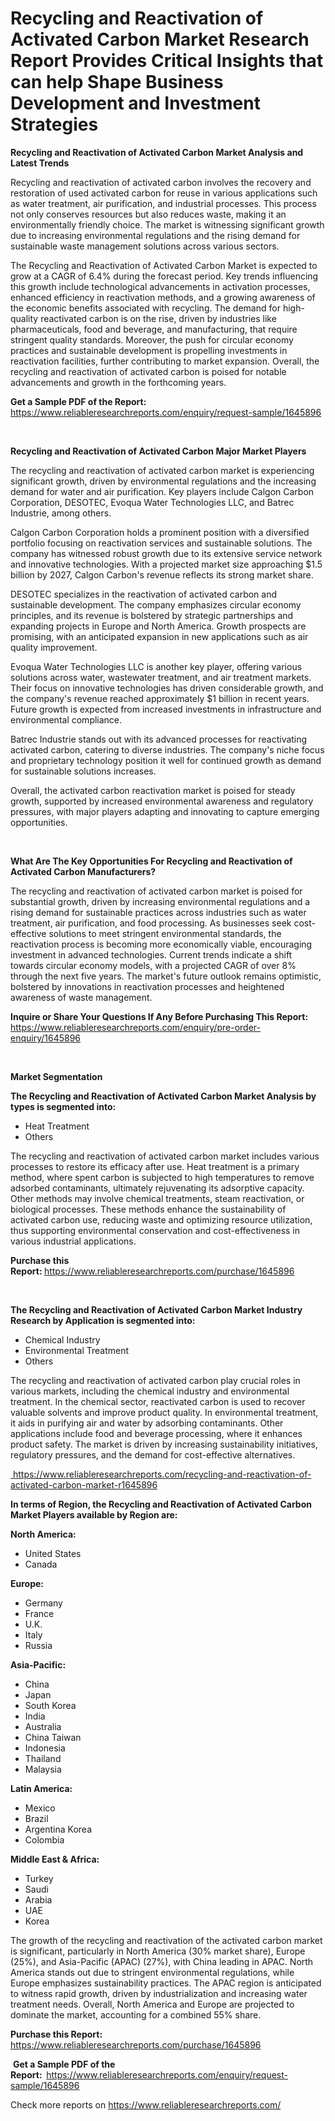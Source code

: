 <p><h1>Recycling and Reactivation of Activated Carbon Market Research Report Provides Critical Insights that can help Shape Business Development and Investment Strategies</h1></p><p><strong>Recycling and Reactivation of Activated Carbon Market Analysis and Latest Trends</strong></p>
<p><p>Recycling and reactivation of activated carbon involves the recovery and restoration of used activated carbon for reuse in various applications such as water treatment, air purification, and industrial processes. This process not only conserves resources but also reduces waste, making it an environmentally friendly choice. The market is witnessing significant growth due to increasing environmental regulations and the rising demand for sustainable waste management solutions across various sectors.</p><p>The Recycling and Reactivation of Activated Carbon Market is expected to grow at a CAGR of 6.4% during the forecast period. Key trends influencing this growth include technological advancements in activation processes, enhanced efficiency in reactivation methods, and a growing awareness of the economic benefits associated with recycling. The demand for high-quality reactivated carbon is on the rise, driven by industries like pharmaceuticals, food and beverage, and manufacturing, that require stringent quality standards. Moreover, the push for circular economy practices and sustainable development is propelling investments in reactivation facilities, further contributing to market expansion. Overall, the recycling and reactivation of activated carbon is poised for notable advancements and growth in the forthcoming years.</p></p>
<p><strong>Get a Sample PDF of the Report:&nbsp;</strong> <a href="https://www.reliableresearchreports.com/enquiry/request-sample/1645896?utm_campaign=2243&utm_medium=2&utm_source=Github&utm_content=ia&utm_term=29032025&utm_id=recycling-and-reactivation-of-activated-carbon">https://www.reliableresearchreports.com/enquiry/request-sample/1645896</a></p>
<p>&nbsp;</p>
<p><strong>Recycling and Reactivation of Activated Carbon Major Market Players</strong></p>
<p><p>The recycling and reactivation of activated carbon market is experiencing significant growth, driven by environmental regulations and the increasing demand for water and air purification. Key players include Calgon Carbon Corporation, DESOTEC, Evoqua Water Technologies LLC, and Batrec Industrie, among others.</p><p>Calgon Carbon Corporation holds a prominent position with a diversified portfolio focusing on reactivation services and sustainable solutions. The company has witnessed robust growth due to its extensive service network and innovative technologies. With a projected market size approaching $1.5 billion by 2027, Calgon Carbon's revenue reflects its strong market share.</p><p>DESOTEC specializes in the reactivation of activated carbon and sustainable development. The company emphasizes circular economy principles, and its revenue is bolstered by strategic partnerships and expanding projects in Europe and North America. Growth prospects are promising, with an anticipated expansion in new applications such as air quality improvement.</p><p>Evoqua Water Technologies LLC is another key player, offering various solutions across water, wastewater treatment, and air treatment markets. Their focus on innovative technologies has driven considerable growth, and the company's revenue reached approximately $1 billion in recent years. Future growth is expected from increased investments in infrastructure and environmental compliance.</p><p>Batrec Industrie stands out with its advanced processes for reactivating activated carbon, catering to diverse industries. The company's niche focus and proprietary technology position it well for continued growth as demand for sustainable solutions increases.</p><p>Overall, the activated carbon reactivation market is poised for steady growth, supported by increased environmental awareness and regulatory pressures, with major players adapting and innovating to capture emerging opportunities.</p></p>
<p>&nbsp;</p>
<p><strong>What Are The Key Opportunities For Recycling and Reactivation of Activated Carbon Manufacturers?</strong></p>
<p><p>The recycling and reactivation of activated carbon market is poised for substantial growth, driven by increasing environmental regulations and a rising demand for sustainable practices across industries such as water treatment, air purification, and food processing. As businesses seek cost-effective solutions to meet stringent environmental standards, the reactivation process is becoming more economically viable, encouraging investment in advanced technologies. Current trends indicate a shift towards circular economy models, with a projected CAGR of over 8% through the next five years. The market's future outlook remains optimistic, bolstered by innovations in reactivation processes and heightened awareness of waste management.</p></p>
<p><strong>Inquire or Share Your Questions If Any Before Purchasing This Report:</strong> <a href="https://www.reliableresearchreports.com/enquiry/pre-order-enquiry/1645896?utm_campaign=2243&utm_medium=2&utm_source=Github&utm_content=ia&utm_term=29032025&utm_id=recycling-and-reactivation-of-activated-carbon">https://www.reliableresearchreports.com/enquiry/pre-order-enquiry/1645896</a></p>
<p>&nbsp;</p>
<p><strong>Market Segmentation</strong></p>
<p><strong>The Recycling and Reactivation of Activated Carbon Market Analysis by types is segmented into:</strong></p>
<p><ul><li>Heat Treatment</li><li>Others</li></ul></p>
<p><p>The recycling and reactivation of activated carbon market includes various processes to restore its efficacy after use. Heat treatment is a primary method, where spent carbon is subjected to high temperatures to remove adsorbed contaminants, ultimately rejuvenating its adsorptive capacity. Other methods may involve chemical treatments, steam reactivation, or biological processes. These methods enhance the sustainability of activated carbon use, reducing waste and optimizing resource utilization, thus supporting environmental conservation and cost-effectiveness in various industrial applications.</p></p>
<p><strong>Purchase this Report:&nbsp;</strong><a href="https://www.reliableresearchreports.com/purchase/1645896?utm_campaign=2243&utm_medium=2&utm_source=Github&utm_content=ia&utm_term=29032025&utm_id=recycling-and-reactivation-of-activated-carbon">https://www.reliableresearchreports.com/purchase/1645896</a></p>
<p>&nbsp;</p>
<p><strong>The Recycling and Reactivation of Activated Carbon Market Industry Research by Application is segmented into:</strong></p>
<p><ul><li>Chemical Industry</li><li>Environmental Treatment</li><li>Others</li></ul></p>
<p><p>The recycling and reactivation of activated carbon play crucial roles in various markets, including the chemical industry and environmental treatment. In the chemical sector, reactivated carbon is used to recover valuable solvents and improve product quality. In environmental treatment, it aids in purifying air and water by adsorbing contaminants. Other applications include food and beverage processing, where it enhances product safety. The market is driven by increasing sustainability initiatives, regulatory pressures, and the demand for cost-effective alternatives.</p></p>
<p><a href="https://www.reliableresearchreports.com/recycling-and-reactivation-of-activated-carbon-market-r1645896?utm_campaign=2243&utm_medium=2&utm_source=Github&utm_content=ia&utm_term=29032025&utm_id=recycling-and-reactivation-of-activated-carbon">&nbsp;https://www.reliableresearchreports.com/recycling-and-reactivation-of-activated-carbon-market-r1645896</a></p>
<p><strong>In terms of Region, the Recycling and Reactivation of Activated Carbon Market Players available by Region are:</strong></p>
<p>
    <p> <strong> North America: </strong>
        <ul>
            <li>United States</li>
            <li>Canada</li>
        </ul>
        </p> 
    <p> <strong> Europe: </strong>
        <ul>
            <li>Germany</li>
            <li>France</li>
            <li>U.K.</li>
            <li>Italy</li>
            <li>Russia</li>
        </ul>
        </p> 
    <p> <strong> Asia-Pacific: </strong>
        <ul>
            <li>China</li>
            <li>Japan</li>
            <li>South Korea</li>
            <li>India</li>
            <li>Australia</li>
            <li>China Taiwan</li>
            <li>Indonesia</li>
            <li>Thailand</li>
            <li>Malaysia</li>
        </ul>
        </p> 
    <p> <strong> Latin America: </strong>
        <ul>
            <li>Mexico</li>
            <li>Brazil</li>
            <li>Argentina Korea</li>
            <li>Colombia</li>
        </ul>
        </p> 
    <p> <strong> Middle East & Africa: </strong>
        <ul>
            <li>Turkey</li>
            <li>Saudi</li>
            <li>Arabia</li>
            <li>UAE</li>
            <li>Korea</li>
        </ul>
    </p>
    </p>
<p><p>The growth of the recycling and reactivation of the activated carbon market is significant, particularly in North America (30% market share), Europe (25%), and Asia-Pacific (APAC) (27%), with China leading in APAC. North America stands out due to stringent environmental regulations, while Europe emphasizes sustainability practices. The APAC region is anticipated to witness rapid growth, driven by industrialization and increasing water treatment needs. Overall, North America and Europe are projected to dominate the market, accounting for a combined 55% share.</p></p>
<p><strong>Purchase this Report: </strong><a href="https://www.reliableresearchreports.com/purchase/1645896?utm_campaign=2243&utm_medium=2&utm_source=Github&utm_content=ia&utm_term=29032025&utm_id=recycling-and-reactivation-of-activated-carbon">https://www.reliableresearchreports.com/purchase/1645896</a></p>
<p>&nbsp;<strong>Get a Sample PDF of the Report:&nbsp;&nbsp;</strong><a href="https://www.reliableresearchreports.com/enquiry/request-sample/1645896?utm_campaign=2243&utm_medium=2&utm_source=Github&utm_content=ia&utm_term=29032025&utm_id=recycling-and-reactivation-of-activated-carbon">https://www.reliableresearchreports.com/enquiry/request-sample/1645896</a></p>
<p><strong></strong></p>
<p>Check more reports on <a href="https://www.reliableresearchreports.com/?utm_campaign=2243&utm_medium=2&utm_source=Github&utm_content=ia&utm_term=29032025&utm_id=recycling-and-reactivation-of-activated-carbon">https://www.reliableresearchreports.com/</a></p>